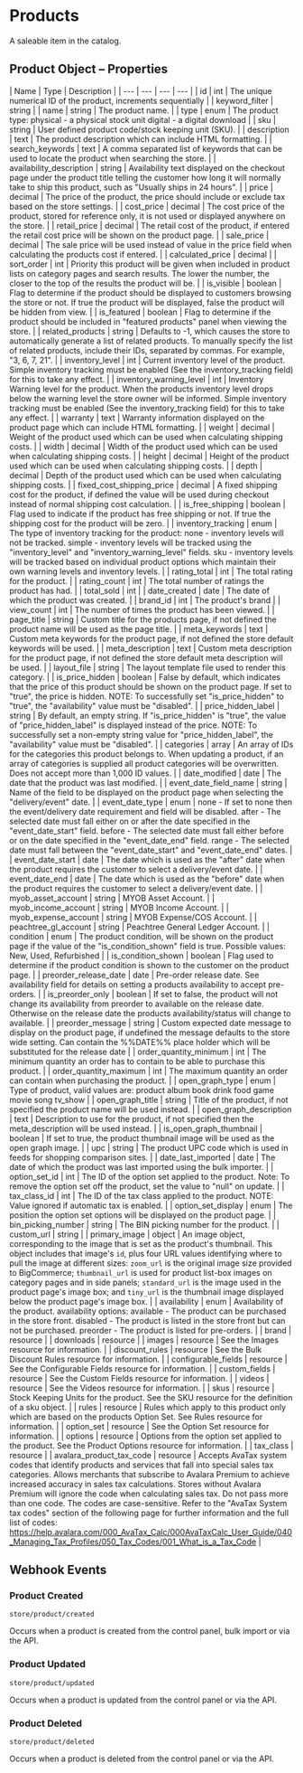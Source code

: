 # <span class="jumptarget"> Products </span>

A saleable item in the catalog.

## <span class="jumptarget"> Product Object – Properties </span>

| Name | Type | Description |
| --- | --- | --- | --- |
| id | int | The unique numerical ID of the product, increments sequentially |
| keyword_filter | string |
| name | string | The product name. |
| type | enum | The product type: physical - a physical stock unit digital - a digital download |
| sku | string | User defined product code/stock keeping unit (SKU). |
| description | text | The product description which can include HTML formatting. |
| search_keywords | text | A comma separated list of keywords that can be used to locate the product when searching the store. |
| availability_description | string | Availability text displayed on the checkout page under the product title telling the customer how long it will normally take to ship this product, such as "Usually ships in 24 hours". |
| price | decimal | The price of the product, the price should include or exclude tax based on the store settings. |
| cost_price | decimal | The cost price of the product, stored for reference only, it is not used or displayed anywhere on the store. |
| retail_price | decimal | The retail cost of the product, if entered the retail cost price will be shown on the product page. |
| sale_price | decimal | The sale price will be used instead of value in the price field when calculating the products cost if entered. |
| calculated_price | decimal |
| sort_order | int | Priority this product will be given when included in product lists on category pages and search results. The lower the number, the closer to the top of the results the product will be. |
| is_visible | boolean | Flag to determine if the product should be displayed to customers browsing the store or not. If true the product will be displayed, false the product will be hidden from view. |
| is_featured | boolean | Flag to determine if the product should be included in "featured products" panel when viewing the store. |
| related_products | string | Defaults to -1, which causes the store to automatically generate a list of related products. To manually specify the list of related products, include their IDs, separated by commas. For example, "3, 6, 7, 21". |
| inventory_level | int | Current inventory level of the product. Simple inventory tracking must be enabled (See the inventory_tracking field) for this to take any effect. |
| inventory_warning_level | int | Inventory Warning level for the product. When the products inventory level drops below the warning level the store owner will be informed. Simple inventory tracking must be enabled (See the inventory_tracking field) for this to take any effect. |
| warranty | text | Warranty information displayed on the product page which can include HTML formatting. |
| weight | decimal | Weight of the product used which can be used when calculating shipping costs. |
| width | decimal | Width of the product used which can be used when calculating shipping costs. |
| height | decimal | Height of the product used which can be used when calculating shipping costs. |
| depth | decimal | Depth of the product used which can be used when calculating shipping costs. |
| fixed_cost_shipping_price | decimal | A fixed shipping cost for the product, if defined the value will be used during checkout instead of normal shipping cost calculation. |
| is_free_shipping | boolean | Flag used to indicate if the product has free shipping or not. If true the shipping cost for the product will be zero. |
| inventory_tracking | enum | The type of inventory tracking for the product: none - inventory levels will not be tracked. simple - inventory levels will be tracked using the "inventory_level" and "inventory_warning_level" fields. sku - inventory levels will be tracked based on individual product options which maintain their own warning levels and inventory levels. |
| rating_total | int | The total rating for the product. |
| rating_count | int | The total number of ratings the product has had. |
| total_sold | int |
| date_created | date | The date of which the product was created. |
| brand_id | int | The product's brand |
| view_count | int | The number of times the product has been viewed. |
| page_title | string | Custom title for the products page, if not defined the product name will be used as the page title. |
| meta_keywords | text | Custom meta keywords for the product page, if not defined the store default keywords will be used. |
| meta_description | text | Custom meta description for the product page, if not defined the store default meta description will be used. |
| layout_file | string | The layout template file used to render this category. |
| is_price_hidden | boolean | False by default, which indicates that the price of this product should be shown on the product page. If set to "true", the price is hidden. NOTE: To successfully set "is_price_hidden" to "true", the "availability" value must be "disabled". |
| price_hidden_label | string | By default, an empty string. If "is_price_hidden" is "true", the value of "price_hidden_label" is displayed instead of the price. NOTE: To successfully set a non-empty string value for "price_hidden_label", the "availability" value must be "disabled". |
| categories | array | An array of IDs for the categories this product belongs to. When updating a product, if an array of categories is supplied all product categories will be overwritten. Does not accept more than 1,000 ID values. |
| date_modified | date | The date that the product was last modified. |
| event_date_field_name | string | Name of the field to be displayed on the product page when selecting the "delivery/event" date. |
| event_date_type | enum | none - If set to none then the event/delivery date requirement and field will be disabled. after - The selected date must fall either on or after the date specified in the "event_date_start" field. before - The selected date must fall either before or on the date specified in the "event_date_end" field. range - The selected date must fall between the "event_date_start" and "event_date_end" dates. |
| event_date_start | date | The date which is used as the "after" date when the product requires the customer to select a delivery/event date. |
| event_date_end | date | The date which is used as the "before" date when the product requires the customer to select a delivery/event date. |
| myob_asset_account | string | MYOB Asset Account. |
| myob_income_account | string | MYOB Income Account. |
| myob_expense_account | string | MYOB Expense/COS Account. |
| peachtree_gl_account | string | Peachtree General Ledger Account. |
| condition | enum | The product condition, will be shown on the product page if the value of the "is_condition_shown" field is true. Possible values: New, Used, Refurbished |
| is_condition_shown | boolean | Flag used to determine if the product condition is shown to the customer on the product page. |
| preorder_release_date | date | Pre-order release date. See availability field for details on setting a products availability to accept pre-orders. |
| is_preorder_only | boolean | If set to false, the product will not change its availability from preorder to available on the release date. Otherwise on the release date the products availability/status will change to available. |
| preorder_message | string | Custom expected date message to display on the product page, if undefined the message defaults to the store wide setting. Can contain the %%DATE%% place holder which will be substituted for the release date |
| order_quantity_minimum | int | The minimum quantity an order has to contain to be able to purchase this product. |
| order_quantity_maximum | int | The maximum quantity an order can contain when purchasing the product. |
| open_graph_type | enum | Type of product, valid values are: product album book drink food game movie song tv_show |
| open_graph_title | string | Title of the product, if not specified the product name will be used instead. |
| open_graph_description | text | Description to use for the product, if not specified then the meta_description will be used instead. |
| is_open_graph_thumbnail | boolean | If set to true, the product thumbnail image will be used as the open graph image. |
| upc | string | The product UPC code which is used in feeds for shopping comparison sites. |
| date_last_imported | date | The date of which the product was last imported using the bulk importer. |
| option_set_id | int | The ID of the option set applied to the product. Note: To remove the option set off the product, set the value to "null" on update. |
| tax_class_id | int | The ID of the tax class applied to the product. NOTE: Value ignored if automatic tax is enabled. |
| option_set_display | enum | The position the option set options will be displayed on the product page. |
| bin_picking_number | string | The BIN picking number for the product. |
| custom_url | string |
| primary_image | object | An image object, corresponding to the image that is set as the product's thumbnail. This object includes that image's `id`, plus four URL values identifying where to pull the image at different sizes: `zoom_url` is the original image size provided to BigCommerce; `thumbnail_url` is used for product list-box images on category pages and in side panels; `standard_url` is the image used in the product page's image box; and `tiny_url` is the thumbnail image displayed below the product page's image box. |
| availability | enum | Availability of the product. availability options: available - The product can be purchased in the store front. disabled - The product is listed in the store front but can not be purchased. preorder - The product is listed for pre-orders. |
| brand | resource |
| downloads | resource |
| images | resource | See the Images resource for information. |
| discount_rules | resource | See the Bulk Discount Rules resource for information. |
| configurable_fields | resource | See the Configurable Fields resource for information. |
| custom_fields | resource | See the Custom Fields resource for information. |
| videos | resource | See the Videos resource for information. |
| skus | resource | Stock Keeping Units for the product. See the SKU resource for the definition of a sku object. |
| rules | resource | Rules which apply to this product only which are based on the products Option Set. See Rules resource for information. |
| option_set | resource | See the Option Set resource for information. |
| options | resource | Options from the option set applied to the product. See the Product Options resource for information. |
| tax_class | resource |
| avalara_product_tax_code | resource | Accepts AvaTax system codes that identify products and services that fall into special sales tax categories. Allows merchants that subscribe to Avalara Premium to achieve increased accuracy in sales tax calculations. Stores without Avalara Premium will ignore the code when calculating sales tax. Do not pass more than one code. The codes are case-sensitive. Refer to the "AvaTax System tax codes" section of the following page for further information and the full list of codes: https://help.avalara.com/000_AvaTax_Calc/000AvaTaxCalc_User_Guide/040_Managing_Tax_Profiles/050_Tax_Codes/001_What_is_a_Tax_Code |

## <span class="jumptarget"> Webhook Events </span>

### <span class="jumptarget"> Product Created </span>

```
store/product/created
```
Occurs when a product is created from the control panel, bulk import or via the API.

### <span class="jumptarget"> Product Updated </span>

```
store/product/updated
```
Occurs when a product is updated from the control panel or via the API.

### <span class="jumptarget"> Product Deleted </span>

```
store/product/deleted
```
Occurs when a product is deleted from the control panel or via the API.
